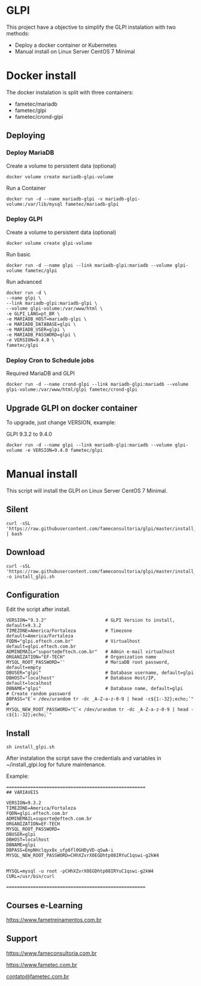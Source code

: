 # GLPI 

This project have a objective to simplify the GLPI instalation with two methods: 
- Deploy a docker container or Kubernetes
- Manual install on Linux Server CentOS 7 Minimal 


# Docker install 

The docker instalation is split with three containers: 

- fametec/mariadb 
- fametec/glpi
- fametec/crond-glpi

## Deploying

### Deploy MariaDB

Create a volume to persistent data (optional) 

    docker volume create mariadb-glpi-volume

Run a Container

    docker run -d --name mariadb-glpi -v mariadb-glpi-volume:/var/lib/mysql fametec/mariadb-glpi


### Deploy GLPI

Create a volume to persistent data (optional)

    docker volume create glpi-volume

Run basic

    docker run -d --name glpi --link mariadb-glpi:mariadb --volume glpi-volume fametec/glpi

Run advanced

    docker run -d \
    --name glpi \
    --link mariadb-glpi:mariadb-glpi \
    --volume glpi-volume:/var/www/html \
    -e GLPI_LANG=pt_BR \
    -e MARIADB_HOST=mariadb-glpi \
    -e MARIADB_DATABASE=glpi \
    -e MARIADB_USER=glpi \
    -e MARIADB_PASSWORD=glpi \
    -e VERSION=9.4.0 \
    fametec/glpi


### Deploy Cron to Schedule jobs

Required MariaDB and GLPI

    docker run -d --name crond-glpi --link mariadb-glpi:mariadb --volume glpi-volume:/var/www/html/glpi fametec/crond-glpi


## Upgrade GLPI on docker container

To upgrade, just change VERSION, example: 

GLPI 9.3.2 to 9.4.0

    docker run -d --name glpi --link mariadb-glpi:mariadb --volume glpi-volume -e VERSION=9.4.0 fametec/glpi



# Manual install

This script will install the GLPI on Linux Server CentOS 7 Minimal.  

## Silent

    curl -sSL 'https://raw.githubusercontent.com/fameconsultoria/glpi/master/install_glpi.sh' | bash


## Download 

    curl -sSL 'https://raw.githubusercontent.com/fameconsultoria/glpi/master/install_glpi.sh' -o install_glpi.sh 


## Configuration

Edit the script after install.


    VERSION="9.3.2"                      # GLPI Version to install, default=9.3.2
    TIMEZONE=America/Fortaleza           # Timezone default=America/Fortaleza
    FQDN="glpi.eftech.com.br"            # Virtualhost default=glpi.eftech.com.br
    ADMINEMAIL="suporte@eftech.com.br"   # Admin e-mail virtualhost
    ORGANIZATION="EF-TECH"               # Organization name
    MYSQL_ROOT_PASSWORD=''               # MariaDB root password, default=empty
    DBUSER="glpi"                        # Database username, default=glpi
    DBHOST="localhost"                   # Database Host/IP, default=localhost
    DBNAME="glpi"                        # Database name, default=glpi
    # Create random password
    DBPASS="E`< /dev/urandom tr -dc _A-Z-a-z-0-9 | head -c${1:-32};echo;`" # 
    MYSQL_NEW_ROOT_PASSWORD="C`< /dev/urandom tr -dc _A-Z-a-z-0-9 | head -c${1:-32};echo;`" 
    
    

## Install

    sh install_glpi.sh

After instalation the script save the credentials and variables in ~/install_glpi.log for future maintenance. 

Example: 

    ====================================================
    ## VARIAVEIS
    
    VERSION=9.3.2
    TIMEZONE=America/Fortaleza
    FQDN=glpi.eftech.com.br
    ADMINEMAIL=suporte@eftech.com.br
    ORGANIZATION=EF-TECH
    MYSQL_ROOT_PASSWORD=
    DBUSER=glpi
    DBHOST=localhost
    DBNAME=glpi
    DBPASS=EmpNHclqyx8x_ufp6fl0GHDyVD-qSwA-i
    MYSQL_NEW_ROOT_PASSWORD=CHhXZvrX0EGDhtp08IRYuC1qswi-g2kW4
    
    
    MYSQL=mysql -u root -pCHhXZvrX0EGDhtp08IRYuC1qswi-g2kW4
    CURL=/usr/bin/curl
    
    ====================================================
    



## Courses e-Learning

https://www.fametreinamentos.com.br


## Support

https://www.fameconsultoria.com.br

https://www.fametec.com.br
    
contato@fametec.com.br


